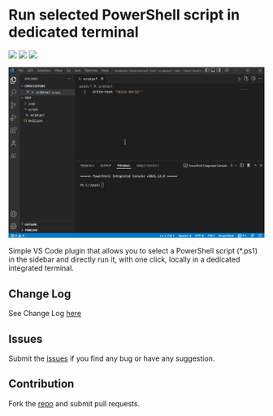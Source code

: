 # Run selected PowerShell script in dedicated terminal

[![](https://vsmarketplacebadge.apphb.com/version-short/bvanderhorn.run-selected-powershell-script.svg)](https://marketplace.visualstudio.com/items?itemName=bvanderhorn.run-selected-powershell-script)
[![](https://vsmarketplacebadge.apphb.com/installs-short/bvanderhorn.run-selected-powershell-script.svg)](https://marketplace.visualstudio.com/items?itemName=bvanderhorn.run-selected-powershell-script)
[![](https://vsmarketplacebadge.apphb.com/rating-short/bvanderhorn.run-selected-powershell-script.svg)](https://marketplace.visualstudio.com/items?itemName=bvanderhorn.run-selected-powershell-script)

![Run selected PowerShell script](https://raw.githubusercontent.com/bvanderhorn/vscode-run-selected-powershell-script/main/img/rsps-use-gif.gif)

Simple VS Code plugin that allows you to select a PowerShell script (*.ps1) in the sidebar and directly run it, with one click, locally in a dedicated integrated terminal.

## Change Log
See Change Log [here](CHANGELOG.md)

## Issues
Submit the [issues](https://github.com/bvanderhorn/vscode-run-selected-powershell-script/issues) if you find any bug or have any suggestion.

## Contribution
Fork the [repo](https://github.com/bvanderhorn/vscode-run-selected-powershell-script/) and submit pull requests.


